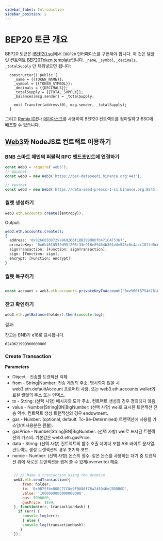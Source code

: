 ```yaml
---
sidebar_label: Introduction
sidebar_position: 2
---
```


# BEP20 토큰 개요
BEP20 토큰은 [IBEP20.sol](IBEP20.sol)에서 `IBEP20` 인터페이스를 구현해야 합니다. 이 것은 템플릿 컨트랙트 [BEP20Token.template](BEP20Token.template)입니다. `_name`, `_symbol`, `_decimals`, `_totalSupply` 만 채워넣으면 됩니다:
```
  constructor() public {
    _name = {{TOKEN_NAME}};
    _symbol = {{TOKEN_SYMBOL}};
    _decimals = {{DECIMALS}};
    _totalSupply = {{TOTAL_SUPPLY}};
    _balances[msg.sender] = _totalSupply;

    emit Transfer(address(0), msg.sender, _totalSupply);
  }
```

그리고 [Remix IDE](https://remix.ethereum.org)나 [메타마스크](wallet/metamask.md)를 사용하여 BEP20 컨트랙트를 컴파일하고 BSC에 배포할 수 있습니다.

## [Web3](https://www.npmjs.com/package/web3)와 NodeJS로 컨트랙트 이용하기

### BNB 스마트 체인의 퍼블릭 RPC 엔드포인트에 연결하기

```js
const Web3 = require('web3');
// mainnet
const web3 = new Web3('https://bsc-dataseed1.binance.org:443');

// testnet
const web3 = new Web3('https://data-seed-prebsc-1-s1.binance.org:8545');
```

### 월렛 생성하기

```javascript
web3.eth.accounts.create([entropy]);

```
Output:
```bash
web3.eth.accounts.create();
{
  address: '0x926605D0729a968266f1BB299d8Df0471C4F5367',
  privateKey: '0x6b4618539d95f205f33e916e89404b301dde545c0c4acc181fd0c0b42708bad3',
  signTransaction: [Function: signTransaction],
  sign: [Function: sign],
  encrypt: [Function: encrypt]
}

```

### 월렛 복구하기

```javascript

const account = web3.eth.accounts.privateKeyToAccount("0xe500f5754d761d74c3eb6c2566f4c568b81379bf5ce9c1ecd475d40efe23c577")

```


### 잔고 확인하기

```javascript
web3.eth.getBalance(holder).then(console.log);

```

결과:

잔고는 BNB가 e18로 표시됩니다.

```
6249621999900000000
```

### Create Transaction

**Parameters**

* Object - 전송할 트랜잭션 객체
* from - String|Number: 전송 계정의 주소. 명시되지 않을 시 web3.eth.defaultAccount 프로퍼티 사용. 또는 web3.eth.accounts.wallet의 로컬 월렛의 주소 또는 인덱스.
* to - String: (선택 사항) 메시지의 도착 주소. 컨트랙트 생성의 경우 정의되지 않음.
* value - Number|String|BN|BigNumber: (선택 사항) wei로 표시된 트랜잭션 전송 액수. 컨트랙트 생성 트랜잭션의 경우 endowment.
* gas - Number: (optional, default: To-Be-Determined) 트랜잭션에 사용될 가스양(미사용분은 환불).
* gasPrice - Number|String|BN|BigNumber: (선택 사항) wei로 표시된 트랜잭션의 가스비. 기본값은 web3.eth.gasPrice.
* data - String: (선택 사항) 컨트랙트의 함수 호출 데이터 포함 ABI 바이트 문자열. 컨트랙트 생성 트랜잭션의 경우 초기화 코드.
* nonce - Number: (선택 사항) 논스의 정수. 같은 논스를 사용하는 대기 중 트랜잭션 위에 새로운 트랜잭션을 겹쳐 쓸 수 있게(overwrite) 해줌.

```Javascript

	// // Make a transaction using the promise
	web3.eth.sendTransaction({
	    from: holder,
	    to: '0x0B75fbeB0BC7CC0e9F9880f78a245046eCBDBB0D',
	    value: '1000000000000000000',
	    gas: 5000000,
        gasPrice: 18e9,
	}, function(err, transactionHash) {
      if (err) {
        console.log(err);
        } else {
        console.log(transactionHash);
       }
    });
```


